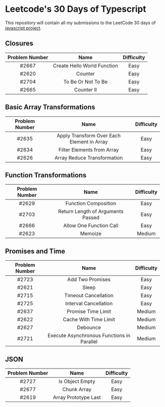 # Leetcode's 30 Days of Typescript

This repository will contain all my submissions to the LeetCode 30 days of [javascript project](https://leetcode.com/studyplan/30-days-of-javascript/).

## Closures

| Problem Number |            Name             | Difficulty |
| :------------: | :-------------------------: | :--------: |
|     #2667      | Create Hello World Function |    Easy    |
|     #2620      |           Counter           |    Easy    |
|     #2704      |     To Be Or Not To Be      |    Easy    |
|     #2665      |         Counter II          |    Easy    |

## Basic Array Transformations

| Problem Number |                    Name                    | Difficulty |
| :------------: | :----------------------------------------: | :--------: |
|     #2635      | Apply Transform Over Each Element in Array |    Easy    |
|     #2634      |         Filter Elements from Array         |    Easy    |
|     #2626      |        Array Reduce Transformation         |    Easy    |

## Function Transformations

| Problem Number |               Name                | Difficulty |
| :------------: | :-------------------------------: | :--------: |
|     #2629      |       Function Composition        |    Easy    |
|     #2703      | Return Length of Arguments Passed |    Easy    |
|     #2666      |      Allow One Function Call      |    Easy    |
|     #2623      |              Memoize              |   Medium   |

## Promises and Time

| Problem Number |                    Name                    | Difficulty |
| :------------: | :----------------------------------------: | :--------: |
|     #2723      |              Add Two Promises              |    Easy    |
|     #2621      |                   Sleep                    |    Easy    |
|     #2715      |            Timeout Cancellation            |    Easy    |
|     #2725      |           Interval Cancellation            |    Easy    |
|     #2637      |             Promise Time Limit             |   Medium   |
|     #2622      |           Cache With Time Limit            |   Medium   |
|     #2627      |                  Debounce                  |   Medium   |
|     #2721      | Execute Asynchronous Functions in Parallel |   Medium   |

## JSON

| Problem Number |         Name         | Difficulty |
| :------------: | :------------------: | :--------: |
|     #2727      |   Is Object Empty    |    Easy    |
|     #2677      |     Chunk Array      |    Easy    |
|     #2619      | Array Prototype Last |    Easy    |
